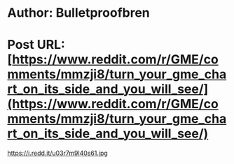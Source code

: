 # Author: Bulletproofbren
# Post URL: [https://www.reddit.com/r/GME/comments/mmzji8/turn_your_gme_chart_on_its_side_and_you_will_see/](https://www.reddit.com/r/GME/comments/mmzji8/turn_your_gme_chart_on_its_side_and_you_will_see/)


https://i.redd.it/u03r7m9l40s61.jpg